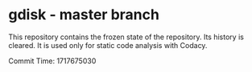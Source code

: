 # gdisk - master branch

This repository contains the frozen state of the repository.
Its history is cleared. It is used only for static code
analysis with Codacy.

Commit Time: 1717675030